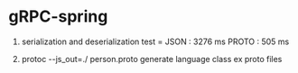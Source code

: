 # gRPC-spring

1. serialization and deserialization test = JSON : 3276 ms PROTO : 505 ms

2. protoc --js_out=./ person.proto generate language class ex proto files


